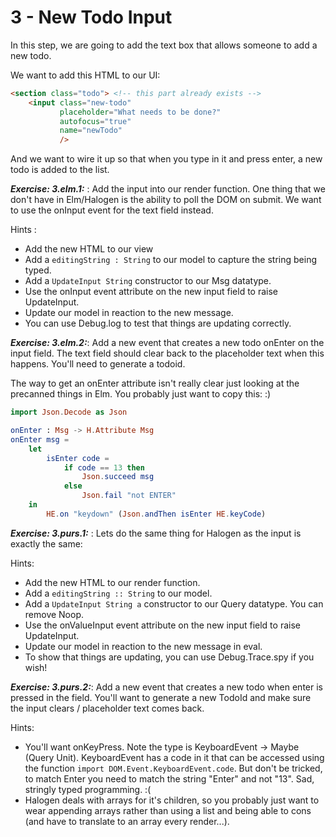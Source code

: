 # 3 - New Todo Input

In this step, we are going to add the text box that allows someone to add a new todo.

We want to add this HTML to our UI:

```html
<section class="todo"> <!-- this part already exists -->
    <input class="new-todo"
           placeholder="What needs to be done?"
           autofocus="true"
           name="newTodo"
           />
```

And we want to wire it up so that when you type in it and press enter, a new todo is 
added to the list.

**_Exercise: 3.elm.1:_** : Add the input into our render function. One thing that we
don't have in Elm/Halogen is the ability to poll the DOM on submit. We want to use the onInput 
event for the text field instead.

Hints :

  - Add the new HTML to our view
  - Add a `editingString : String` to our model to capture the string being typed. 
  - Add a `UpdateInput String` constructor to our Msg datatype.
  - Use the onInput event attribute on the new input field to raise UpdateInput. 
  - Update our model in reaction to the new message.
  - You can use Debug.log to test that things are updating correctly.

**_Exercise: 3.elm.2:_**: Add a new event that creates a new todo onEnter on the input field. The text field should clear back to the placeholder text when this happens. You'll need to generate 
a todoid.

The way to get an onEnter attribute isn't really clear just looking at the precanned things in Elm.
You probably just want to copy this: :)

```elm
import Json.Decode as Json

onEnter : Msg -> H.Attribute Msg
onEnter msg =
    let
        isEnter code =
            if code == 13 then
                Json.succeed msg
            else
                Json.fail "not ENTER"
    in
        HE.on "keydown" (Json.andThen isEnter HE.keyCode)
```

**_Exercise: 3.purs.1:_** : Lets do the same thing for Halogen as the input is exactly the same:

Hints: 

  - Add the new HTML to our render function.
  - Add a `editingString :: String` to our model. 
  - Add a `UpdateInput String a` constructor to our Query datatype. You can remove Noop.
  - Use the onValueInput event attribute on the new input field to raise UpdateInput. 
  - Update our model in reaction to the new message in eval.
  - To show that things are updating, you can use Debug.Trace.spy if you wish!

**_Exercise: 3.purs.2:_**: Add a new event that creates a new todo when enter is pressed in the field. You'll want to generate a new TodoId and make sure the input clears / placeholder text
comes back.

Hints: 

- You'll want onKeyPress. Note the type is KeyboardEvent -> Maybe (Query Unit). KeyboardEvent has a code in it that can be accessed using the function `import DOM.Event.KeyboardEvent.code`. But don't be tricked, to match Enter you need to match the string "Enter" and not "13". Sad, stringly typed programming. :(
- Halogen deals with arrays for it's children, so you probably just want to wear appending arrays
rather than using a list and being able to cons (and have to translate to an array every render...).
